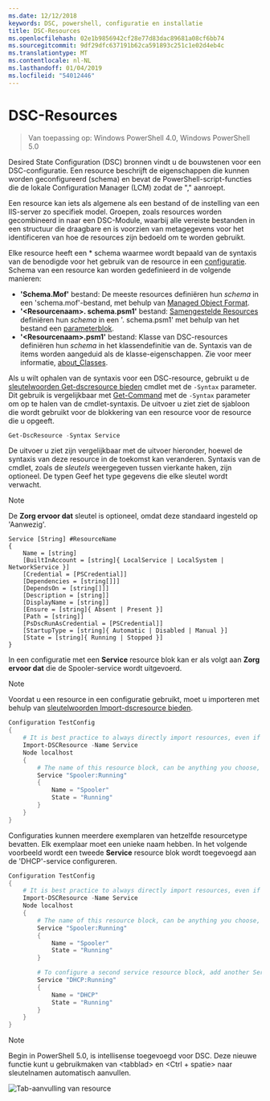 ```yaml
---
ms.date: 12/12/2018
keywords: DSC, powershell, configuratie en installatie
title: DSC-Resources
ms.openlocfilehash: 02e1b9856942cf28e77d83dac89681a08cf6bb74
ms.sourcegitcommit: 9df29dfc637191b62ca591893c251c1e02d4eb4c
ms.translationtype: MT
ms.contentlocale: nl-NL
ms.lasthandoff: 01/04/2019
ms.locfileid: "54012446"
---
```

# <a name="dsc-resources"></a>DSC-Resources

>Van toepassing op: Windows PowerShell 4.0, Windows PowerShell 5.0

Desired State Configuration (DSC) bronnen vindt u de bouwstenen voor een DSC-configuratie. Een resource beschrijft de eigenschappen die kunnen worden geconfigureerd (schema) en bevat de PowerShell-script-functies die de lokale Configuration Manager (LCM) zodat de "," aanroept.

Een resource kan iets als algemene als een bestand of de instelling van een IIS-server zo specifiek model.  Groepen, zoals resources worden gecombineerd in naar een DSC-Module, waarbij alle vereiste bestanden in een structuur die draagbare en is voorzien van metagegevens voor het identificeren van hoe de resources zijn bedoeld om te worden gebruikt.

Elke resource heeft een * schema waarmee wordt bepaald van de syntaxis van de benodigde voor het gebruik van de resource in een [configuratie](../configurations/configurations.md). Schema van een resource kan worden gedefinieerd in de volgende manieren:

- **'Schema.Mof'** bestand: De meeste resources definiëren hun *schema* in een 'schema.mof'-bestand, met behulp van [Managed Object Format](/windows/desktop/wmisdk/managed-object-format--mof-).
- **'\<Resourcenaam\>. schema.psm1'** bestand: [Samengestelde Resources](../configurations/compositeConfigs.md) definiëren hun *schema* in een '<ResourceName>. schema.psm1' met behulp van het bestand een [parameterblok](/powershell/module/microsoft.powershell.core/about/about_functions?view=powershell-6#functions-with-parameters).
- **'\<Resourcenaam\>.psm1'** bestand: Klasse van DSC-resources definiëren hun *schema* in het klassendefinitie van de. Syntaxis van de items worden aangeduid als de klasse-eigenschappen. Zie voor meer informatie, [about_Classes](/powershell/module/psdesiredstateconfiguration/about/about_classes_and_dsc).

Als u wilt ophalen van de syntaxis voor een DSC-resource, gebruikt u de [sleutelwoorden Get-dscresource bieden](/powershell/module/PSDesiredStateConfiguration/Get-DscResource) cmdlet met de `-Syntax` parameter. Dit gebruik is vergelijkbaar met [Get-Command](/powershell/module/microsoft.powershell.core/get-command) met de `-Syntax` parameter om op te halen van de cmdlet-syntaxis. De uitvoer u ziet ziet de sjabloon die wordt gebruikt voor de blokkering van een resource voor de resource die u opgeeft.

```powershell
Get-DscResource -Syntax Service
```

De uitvoer u ziet zijn vergelijkbaar met de uitvoer hieronder, hoewel de syntaxis van deze resource in de toekomst kan veranderen. Syntaxis van de cmdlet, zoals de *sleutels* weergegeven tussen vierkante haken, zijn optioneel. De typen Geef het type gegevens die elke sleutel wordt verwacht.

> [!NOTE]
> De **Zorg ervoor dat** sleutel is optioneel, omdat deze standaard ingesteld op 'Aanwezig'.

```output
Service [String] #ResourceName
{
    Name = [string]
    [BuiltInAccount = [string]{ LocalService | LocalSystem | NetworkService }]
    [Credential = [PSCredential]]
    [Dependencies = [string[]]]
    [DependsOn = [string[]]]
    [Description = [string]]
    [DisplayName = [string]]
    [Ensure = [string]{ Absent | Present }]
    [Path = [string]]
    [PsDscRunAsCredential = [PSCredential]]
    [StartupType = [string]{ Automatic | Disabled | Manual }]
    [State = [string]{ Running | Stopped }]
}
```

In een configuratie met een **Service** resource blok kan er als volgt aan **Zorg ervoor dat** die de Spooler-service wordt uitgevoerd.

> [!NOTE]
> Voordat u een resource in een configuratie gebruikt, moet u importeren met behulp van [sleutelwoorden Import-dscresource bieden](../configurations/import-dscresource.md).

```powershell
Configuration TestConfig
{
    # It is best practice to always directly import resources, even if the resource is a built-in resource.
    Import-DSCResource -Name Service
    Node localhost
    {
        # The name of this resource block, can be anything you choose, as long as it is of type [String] as indicated by the schema.
        Service "Spooler:Running"
        {
            Name = "Spooler"
            State = "Running"
        }
    }
}
```

Configuraties kunnen meerdere exemplaren van hetzelfde resourcetype bevatten. Elk exemplaar moet een unieke naam hebben. In het volgende voorbeeld wordt een tweede **Service** resource blok wordt toegevoegd aan de 'DHCP'-service configureren.

```powershell
Configuration TestConfig
{
    # It is best practice to always directly import resources, even if the resource is a built-in resource.
    Import-DSCResource -Name Service
    Node localhost
    {
        # The name of this resource block, can be anything you choose, as long as it is of type [String] as indicated by the schema.
        Service "Spooler:Running"
        {
            Name = "Spooler"
            State = "Running"
        }

        # To configure a second service resource block, add another Service resource block and use a unique name.
        Service "DHCP:Running"
        {
            Name = "DHCP"
            State = "Running"
        }
    }
}
```

> [!NOTE]
> Begin in PowerShell 5.0, is intellisense toegevoegd voor DSC. Deze nieuwe functie kunt u gebruikmaken van \<tabblad\> en \<Ctrl + spatie\> naar sleutelnamen automatisch aanvullen.

![Tab-aanvulling van resource](../media/resource-tabcompletion.png)
